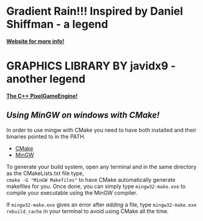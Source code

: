 # **Gradient Rain!!! Inspired by Daniel Shiffman - a legend**
**[Website for more info!](https://thecodingtrain.com/CodingChallenges/004-purplerain.html)**

# **GRAPHICS LIBRARY BY javidx9 - another legend**
**[The C++ PixelGameEngine!](https://github.com/OneLoneCoder/olcPixelGameEngine)**

## ***Using MinGW on windows with CMake!***
In order to use mingw with CMake you need to have both installed and their binaries pointed to in the PATH.

- [CMake](https://cmake.org/)
- [MinGW](https://www.msys2.org/)

To generate your build system, open any terminal and in the same directory as the CMakeLists.txt file type,  
`cmake -G "MinGW Makefiles"` to have CMake automatically generate makefiles for you. Once done, 
you can simply type `mingw32-make.exe` to compile your executable using the MinGW compiler. 

If `mingw32-make.exe` gives an error after *adding* a file, type `mingw32-make.exe rebuild_cache` in
your terminal to avoid using CMake all the time.